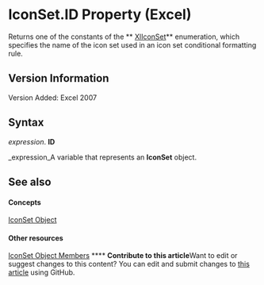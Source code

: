 
# IconSet.ID Property (Excel)

Returns one of the constants of the  ** [XlIconSet](450f6b95-1cc9-776a-e16e-0735008ecd85.md)** enumeration, which specifies the name of the icon set used in an icon set conditional formatting rule.


## Version Information

Version Added: Excel 2007 


## Syntax

 _expression_. **ID**

 _expression_A variable that represents an  **IconSet** object.


## See also


#### Concepts


 [IconSet Object](d6b407cf-424e-529a-ee83-0b0b09598b53.md)
#### Other resources


 [IconSet Object Members](2614b2c7-0914-f804-9741-2c382a8258c8.md)
****   **Contribute to this article**Want to edit or suggest changes to this content? You can edit and submit changes to  [this article](https://github.com/jhershey00/VBA_Excel_Test/OpenXMLCon/articles/1e77457d-2d0f-0360-a69b-39444ba66694.md) using GitHub.

